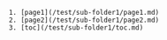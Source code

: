 	 1. [page1](/test/sub-folder1/page1.md)
	 2. [page2](/test/sub-folder1/page2.md)
	 3. [toc](/test/sub-folder1/toc.md)
